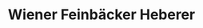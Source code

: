 ---
title: "Wiener Feinbäcker Heberer"
url: /aschaffenburg/wiener-feinbaecker-heberer/
shop: Bäckerei
---